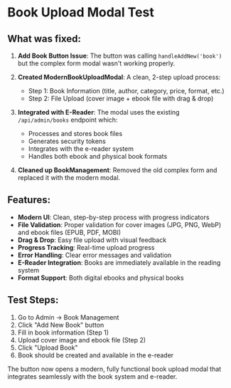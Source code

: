 # Book Upload Modal Test

## What was fixed:

1. **Add Book Button Issue**: The button was calling `handleAddNew('book')` but the complex form modal wasn't working properly.

2. **Created ModernBookUploadModal**: A clean, 2-step upload process:
   - Step 1: Book Information (title, author, category, price, format, etc.)
   - Step 2: File Upload (cover image + ebook file with drag & drop)

3. **Integrated with E-Reader**: The modal uses the existing `/api/admin/books` endpoint which:
   - Processes and stores book files
   - Generates security tokens
   - Integrates with the e-reader system
   - Handles both ebook and physical book formats

4. **Cleaned up BookManagement**: Removed the old complex form and replaced it with the modern modal.

## Features:

- **Modern UI**: Clean, step-by-step process with progress indicators
- **File Validation**: Proper validation for cover images (JPG, PNG, WebP) and ebook files (EPUB, PDF, MOBI)
- **Drag & Drop**: Easy file upload with visual feedback
- **Progress Tracking**: Real-time upload progress
- **Error Handling**: Clear error messages and validation
- **E-Reader Integration**: Books are immediately available in the reading system
- **Format Support**: Both digital ebooks and physical books

## Test Steps:

1. Go to Admin → Book Management
2. Click "Add New Book" button
3. Fill in book information (Step 1)
4. Upload cover image and ebook file (Step 2)
5. Click "Upload Book"
6. Book should be created and available in the e-reader

The button now opens a modern, fully functional book upload modal that integrates seamlessly with the book system and e-reader.